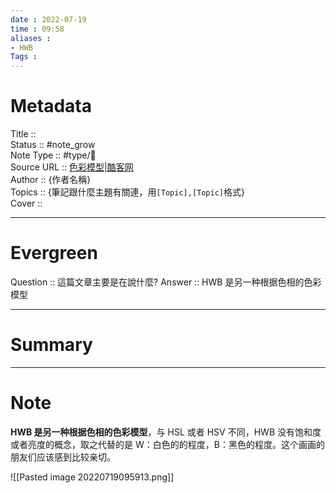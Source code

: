 ```yaml
---
date : 2022-07-19
time : 09:58
aliases : 
- HWB
Tags : 
---
```

# Metadata
Title :: <br>
Status :: #note_grow <br>
Note Type :: #type/📰<br>
Source URL :: [色彩模型|酷客网](https://www.coolcou.com/color-space-and-color-model/color-model.html)<br>
Author :: {作者名稱}<br>
Topics :: {筆記跟什麼主題有關連，用`[Topic],[Topic]`格式}<br>
Cover ::

---
# Evergreen
Question :: 這篇文章主要是在說什麼?
Answer :: HWB 是另一种根据色相的色彩模型

---

# Summary
---

# Note

**HWB 是另一种根据色相的色彩模型**，与 HSL 或者 HSV 不同，HWB 没有饱和度或者亮度的概念，取之代替的是 W：白色的的程度，B：黑色的程度。这个画画的朋友们应该感到比较亲切。

![[Pasted image 20220719095913.png]]